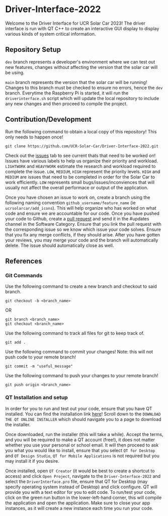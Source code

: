 # Driver-Interface-2022

Welcome to the Driver Interface for UCR Solar Car 2023! The driver interface is run with QT C++ to create an 
interactive GUI display to display various kinds of system critical information. 

## Repository Setup 
`dev` branch represents a developer's environment where we can test out new features, changes without affecting 
the version that the solar car will be using. 

`main` branch represents the version that the solar car will be running! Changes to this branch must be checked to
ensure no errors, hence the `dev` branch. Everytime the Raspberry Pi is started, it will run the `driverinterface.sh` 
script which will update the local repository to include any new changes and then proceed to compile the project.  

## Contribution/Development

Run the following command to obtain a local copy of this repository! This only needs to happen once! 
```
git clone https://github.com/UCR-Solar-Car/Driver-Interface-2022.git
``` 

Check out the [issues](https://github.com/UCR-Solar-Car/Driver-Interface-2022/issues) tab to see current thats that need to be worked on! 
Issues have various labels to help us organize their priority and workload. `LIGHTWORK` and `HEAVYWORK` estimate the 
research and workload required to complete the issue. `LOW`, `MEDIUM`, `HIGH` represent the priority levels. `HIGH` and `MEDIUM` are issues
that need to be completed in order for the Solar Car to work efficiently. `LOW` represents small bugs/issues/inconviences that will usually not affect
the overall performace or output of the application. 

Once you have chosen an issue to work on, create a branch using the following naming convention `github_username/feature_name` (ie `ucrsolarcar/add_icons`).
This will help organize who has worked on what code and ensure we are accountable for our code. Once you have pushed your code to Github, create a 
[pull request](https://github.com/UCR-Solar-Car/Driver-Interface-2022/pulls) and send it in the #updates channel in the Software Category. Ensure that you
link the pull request with the corresponding issue so we know which issue your code solves. Ensure that you fix any merge conflicts, if they should arise. 
After you have gotten your reviews, you may merge your code and the branch will automatically delete. The issue should automatically close as well. 

## References 

### Git Commands
Use the following command to create a new branch and checkout to said branch. 
```
git checkout -b <branch_name> 
```
OR
```
git branch <branch_name>
git checkout <branch_name>
```

Use the following command to track all files for git to keep track of. 
```
git add .
```

Use the following command to commit your changes! Note: this will not push code to your remote branch! 
```
git commit -m "useful_message"
```

Use the following command to push your changes to your remote branch!
```
git push origin <branch_name>
```

### QT Installation and setup
In order for you to run and test out your code, ensure that you have QT installed. You can find the installation link 
[here](https://www.qt.io/download-open-source?hsCtaTracking=9f6a2170-a938-42df-a8e2-a9f0b1d6cdce%7C6cb0de4f-9bb5-4778-ab02-bfb62735f3e5)!
Scroll down to the `DOWNLOAD THE QT ONLINE INSTALLER` which should navigate you to a page to download the installer. 

Once downloaded, run the installer (this will take a while). Accept the terms, and you will be required to make a QT account (free!), 
it does not matter whether you use your personal or school email. It will then proceed to ask you what you would like to install, ensure that
you select `QT for Desktop` and `QT Design Studio`, `QT for Mobile Applications` is not required but you may install it if you desire. 

Once installed, open `QT Creator` (it would be best to create a shortcut to access) and click `Open Project`, navigate to the `Driver-Interface-2022` 
and select the `DriverInterface.pro` file, ensure that QT for Desktop (may specify operating system instead of Desktop) and click configure. QT will
provide you with a text editor for you to edit code. To run/test your code, click on the green run button in the lower-left-hand corner, this will compile
the application and open the application. Make sure to close your app instances, as it will create a new instance each time you run your code. 
